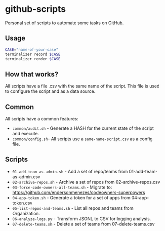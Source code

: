 # github-scripts

Personal set of scripts to automate some tasks on GitHub.

## Usage

```bash
CASE="name-of-your-case"
terminalizer record $CASE
terminalizer render $CASE
```

## How that works?

All scripts have a file .csv with the same name of the script. This file is used to configure the script and as a data source.

## Common

All scripts have a common features:
- `common/audit.sh` - Generate a HASH for the current state of the script and execute.
- `common/config.sh`- All scripts use a  `same-name-script.csv` as a config file. 

## Scripts

- `01-add-team-as-admin.sh` - Add a set of repo/teams from 01-add-team-as-admin.csv
- `02-archive-repos.sh` - Archive a set of repos from 02-archive-repos.csv
- `03-force-code-owners-all-teams.sh` - Migrate to: https://github.com/endersonmenezes/codeowners-superpowers
- `04-app-token.sh` - Generate a token for a set of apps from 04-app-token.csv
- `05-list-repos-and-teams.sh` - List all repos and teams from Organization.
- `06-analyze-logs.py` - Transform JSONL to CSV for logging analysis.
- `07-delete-teams.sh` - Delete a set of teams from 07-delete-teams.csv
